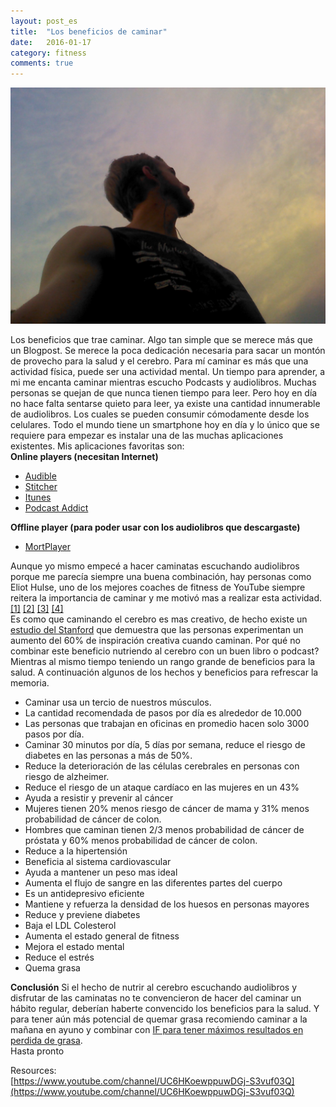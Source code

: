 ```yaml
---
layout: post_es
title:  "Los beneficios de caminar"
date:   2016-01-17
category: fitness
comments: true
---
```

![Yo caminando por Asunción city](https://raw.githubusercontent.com/Karlheinzniebuhr/karlheinzniebuhr.github.io/master/ES/fitness/images/caminando.jpg)

Los beneficios que trae caminar. Algo tan simple que se merece más que un Blogpost. Se merece la poca dedicación necesaria para sacar un montón de provecho para la salud y el cerebro. Para mí caminar es más que una actividad física, puede ser una actividad mental. Un tiempo para aprender, a mi me encanta caminar mientras escucho Podcasts y audiolibros. Muchas personas se quejan de que nunca tienen tiempo para leer. Pero hoy en día no hace falta sentarse quieto para leer, ya existe una cantidad innumerable de audiolibros. Los cuales se pueden consumir cómodamente desde los celulares. Todo el mundo tiene un smartphone hoy en día y lo único que se requiere para empezar es instalar una de las muchas aplicaciones existentes. Mis aplicaciones favoritas son:  
**Online players (necesitan Internet)**  
- [Audible](https://en.wikipedia.org/wiki/Audible.com)  
- [Stitcher](https://en.wikipedia.org/wiki/Stitcher_Radio)  
- [Itunes](http://www.apple.com/itunes/podcasts/)  
- [Podcast Addict](https://play.google.com/store/apps/details?id=com.bambuna.podcastaddict&hl=en)  

**Offline player (para poder usar con los audiolibros que descargaste)**  
- [MortPlayer](https://play.google.com/store/apps/details?id=de.stohelit.folderplayer&hl=en)  

Aunque yo mismo empecé a hacer caminatas escuchando audiolibros porque me parecía siempre una buena combinación, hay personas como 
Eliot Hulse, uno de los mejores coaches de fitness de YouTube siempre reitera la importancia de caminar y me motivó mas a realizar esta actividad. [[1]](https://www.youtube.com/watch?v=WqhCsgYkLJE) [[2]](https://www.youtube.com/watch?v=cKelkKvm49Y) [[3]](https://www.youtube.com/watch?v=lozkwiyVefw) [[4]]()  
Es como que caminando el cerebro es mas creativo, de hecho existe un [estudio del Stanford](http://news.stanford.edu/news/2014/april/walking-vs-sitting-042414.html) que demuestra que las personas experimentan un aumento del 60% de inspiración creativa cuando caminan. Por qué no combinar este beneficio nutriendo al cerebro con un buen libro o podcast? Mientras al mismo tiempo teniendo un rango grande de beneficios para la salud. A continuación algunos de los hechos y beneficios para refrescar la memoria. 

- Caminar usa un tercio de nuestros músculos.  
- La cantidad recomendada de pasos por día es alrededor de 10.000  
- Las personas que trabajan en oficinas en promedio hacen solo 3000 pasos por día.  
- Caminar 30 minutos por día, 5 días por semana, reduce el riesgo de diabetes en las personas a más de 50%.  
- Reduce la deterioración de las células cerebrales en personas con riesgo de alzheimer.  
- Reduce el riesgo de un ataque cardíaco en las mujeres en un 43%  
- Ayuda a resistir y prevenir al cáncer  
- Mujeres tienen 20% menos riesgo de cáncer de mama y 31% menos probabilidad de cáncer de colon.  
- Hombres que caminan tienen 2/3 menos probabilidad de cáncer de próstata y 60% menos probabilidad de cáncer de colon.  
- Reduce a la hipertensión  
- Beneficia al sistema cardiovascular  
- Ayuda a mantener un peso mas ideal  
- Aumenta el flujo de sangre en las diferentes partes del cuerpo  
- Es un antidepresivo eficiente  
- Mantiene y refuerza la densidad de los huesos en personas mayores  
- Reduce y previene diabetes  
- Baja el LDL Colesterol  
- Aumenta el estado general de fitness  
- Mejora el estado mental  
- Reduce el estrés  
- Quema grasa  


**Conclusión**
Si el hecho de nutrir al cerebro escuchando audiolibros y disfrutar de las caminatas no te convencieron de hacer del caminar un hábito regular, deberían haberte convencido los beneficios para la salud. Y para tener aún más potencial de quemar grasa recomiendo caminar a la mañana en ayuno y combinar con [IF para tener máximos resultados en perdida de grasa](karlheinzniebuhr.github.io/es/fitness/2016/01/05/IF-la-clave-para-quemar-grasa/).  
Hasta pronto



Resources:  
[https://www.youtube.com/channel/UC6HKoewppuwDGj-S3vuf03Q](https://www.youtube.com/channel/UC6HKoewppuwDGj-S3vuf03Q)  
